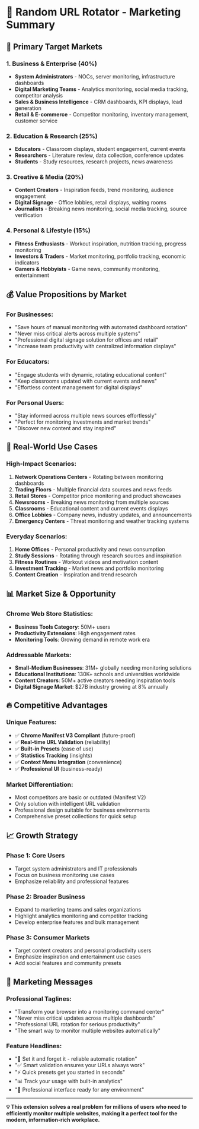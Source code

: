 # 🚀 Random URL Rotator - Marketing Summary

## 🎯 **Primary Target Markets**

### 1. **Business & Enterprise (40%)**
- **System Administrators** - NOCs, server monitoring, infrastructure dashboards
- **Digital Marketing Teams** - Analytics monitoring, social media tracking, competitor analysis
- **Sales & Business Intelligence** - CRM dashboards, KPI displays, lead generation
- **Retail & E-commerce** - Competitor monitoring, inventory management, customer service

### 2. **Education & Research (25%)**
- **Educators** - Classroom displays, student engagement, current events
- **Researchers** - Literature review, data collection, conference updates
- **Students** - Study resources, research projects, news awareness

### 3. **Creative & Media (20%)**
- **Content Creators** - Inspiration feeds, trend monitoring, audience engagement
- **Digital Signage** - Office lobbies, retail displays, waiting rooms
- **Journalists** - Breaking news monitoring, social media tracking, source verification

### 4. **Personal & Lifestyle (15%)**
- **Fitness Enthusiasts** - Workout inspiration, nutrition tracking, progress monitoring
- **Investors & Traders** - Market monitoring, portfolio tracking, economic indicators
- **Gamers & Hobbyists** - Game news, community monitoring, entertainment

## 💰 **Value Propositions by Market**

### **For Businesses:**
- "Save hours of manual monitoring with automated dashboard rotation"
- "Never miss critical alerts across multiple systems"
- "Professional digital signage solution for offices and retail"
- "Increase team productivity with centralized information displays"

### **For Educators:**
- "Engage students with dynamic, rotating educational content"
- "Keep classrooms updated with current events and news"
- "Effortless content management for digital displays"

### **For Personal Users:**
- "Stay informed across multiple news sources effortlessly"
- "Perfect for monitoring investments and market trends"
- "Discover new content and stay inspired"

## 🎪 **Real-World Use Cases**

### **High-Impact Scenarios:**
1. **Network Operations Centers** - Rotating between monitoring dashboards
2. **Trading Floors** - Multiple financial data sources and news feeds
3. **Retail Stores** - Competitor price monitoring and product showcases
4. **Newsrooms** - Breaking news monitoring from multiple sources
5. **Classrooms** - Educational content and current events displays
6. **Office Lobbies** - Company news, industry updates, and announcements
7. **Emergency Centers** - Threat monitoring and weather tracking systems

### **Everyday Scenarios:**
1. **Home Offices** - Personal productivity and news consumption
2. **Study Sessions** - Rotating through research sources and inspiration
3. **Fitness Routines** - Workout videos and motivation content
4. **Investment Tracking** - Market news and portfolio monitoring
5. **Content Creation** - Inspiration and trend research

## 📊 **Market Size & Opportunity**

### **Chrome Web Store Statistics:**
- **Business Tools Category**: 50M+ users
- **Productivity Extensions**: High engagement rates
- **Monitoring Tools**: Growing demand in remote work era

### **Addressable Markets:**
- **Small-Medium Businesses**: 31M+ globally needing monitoring solutions
- **Educational Institutions**: 130K+ schools and universities worldwide
- **Content Creators**: 50M+ active creators needing inspiration tools
- **Digital Signage Market**: $27B industry growing at 8% annually

## 🔥 **Competitive Advantages**

### **Unique Features:**
- ✅ **Chrome Manifest V3 Compliant** (future-proof)
- ✅ **Real-time URL Validation** (reliability)
- ✅ **Built-in Presets** (ease of use)
- ✅ **Statistics Tracking** (insights)
- ✅ **Context Menu Integration** (convenience)
- ✅ **Professional UI** (business-ready)

### **Market Differentiation:**
- Most competitors are basic or outdated (Manifest V2)
- Only solution with intelligent URL validation
- Professional design suitable for business environments
- Comprehensive preset collections for quick setup

## 📈 **Growth Strategy**

### **Phase 1: Core Users**
- Target system administrators and IT professionals
- Focus on business monitoring use cases
- Emphasize reliability and professional features

### **Phase 2: Broader Business**
- Expand to marketing teams and sales organizations
- Highlight analytics monitoring and competitor tracking
- Develop enterprise features and bulk management

### **Phase 3: Consumer Markets**
- Target content creators and personal productivity users
- Emphasize inspiration and entertainment use cases
- Add social features and community presets

## 🎯 **Marketing Messages**

### **Professional Taglines:**
- "Transform your browser into a monitoring command center"
- "Never miss critical updates across multiple dashboards"
- "Professional URL rotation for serious productivity"
- "The smart way to monitor multiple websites automatically"

### **Feature Headlines:**
- "🔄 Set it and forget it - reliable automatic rotation"
- "✅ Smart validation ensures your URLs always work"
- "⚡ Quick presets get you started in seconds"
- "📊 Track your usage with built-in analytics"
- "🎨 Professional interface ready for any environment"

---

**💡 This extension solves a real problem for millions of users who need to efficiently monitor multiple websites, making it a perfect tool for the modern, information-rich workplace.**
